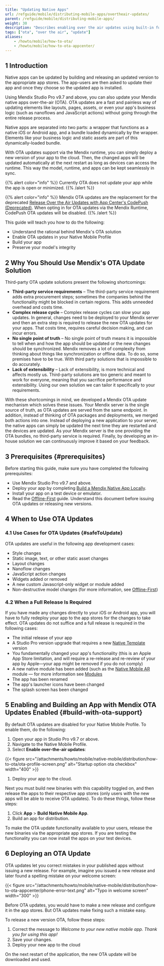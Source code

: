 ```yaml
---
title: "Updating Native Apps"
url: /refguide/mobile/distributing-mobile-apps/overtheair-updates/
parent: /refguide/mobile/distributing-mobile-apps/
weight: 30
description: "Describes enabling over the air updates using built-in functionality."
tags: ["ota", "over the air", "update"]
aliases:
    - /howto/mobile/how-to-ota/
    - /howto/mobile/how-to-ota-appcenter/
---
```

## 1 Introduction

Native apps can be updated by building and releasing an updated version to the appropriate app stores. The app-users are then asked to update their app and once they choose so the updated app is installed.

Using Mendix Studio Pro v9.7 and above, you can also update your Mendix native apps over-the-air (OTA). OTA updates are a fast and painless way of updating elements like layouts, pages, assets, or even your app's business logic (such as nanoflows and JavaScript actions) without going through the entire release process.

Native apps are separated into two parts: a wrapper that functions as a native iOS or Android app, and a bundle loaded dynamically by the wrapper. Elements like your business logic and static assets are part of this dynamically-loaded bundle. 

With OTA updates support via the Mendix runtime, you can simply deploy a new version of your app to the cloud. Then, the changed apps will be updated automatically at the next restart as long as devices can access the runtime. This way the model, runtime, and apps can be kept seamlessly in sync.

{{% alert color="info" %}}
Currently OTA does not update your app while the app is open or minimized.
{{% /alert %}}

{{% alert color="info" %}}
Mendix OTA updates are the replacement for the deprecated [Release Over the Air Updates with App Center's CodePush (Deprecated)](/refguide/mobile/distributing-mobile-apps/overtheair-updates/). When opting in for OTA updates via the Mendix Runtime, CodePush OTA updates will be disabled. 
{{% /alert %}}

This guide will teach you how to do the following:

* Understand the rational behind Mendix's OTA solution
* Enable OTA updates in your Native Mobile Profile
* Build your app 
* Preserve your model's integrity

## 2 Why You Should Use Mendix's OTA Update Solution

Third-party OTA update solutions present the following shortcomings: 

* **Third-party service requirements** – The third-party service requirement adds extra procurement steps; sometimes the companies behind the functionality might be blocked in certain regions. This adds unneeded overhead and costs time.
* **Complex release cycle** – Complex release cycles can slow your app updates. In general, changes need to be deployed to your Mendix server and then an extra step is required to release the new OTA updates for your apps. That costs time, requires careful decision making, and can incur errors. 
* **No single point of truth** – No single point of truth means it is impossible to tell when and how the app should be updated or the new changes should be synchronized. Mendix removes a lot of complexity from thinking about things like synchronization or offline data. To do so, some premises have to be true. With third party solutions that is impossible to do accurately.
* **Lack of extensibility** – Lack of extensibility, is more technical and affects mostly us. Third-party solutions are too generic and meant to work for everyone, meaning that you sacrifice performance and extensibility. Using our own solution we can tailor it specifically to your requirements. 

With these shortcomings in mind, we developed a Mendix OTA update mechanism which solves these issues. Your Mendix server is the single source of truth, as OTA updates are served from the same endpoint. In addition, instead of thinking of OTA packages and deployments, we merged both actions into one. Instead of deploying a new application to your server, the native apps can simply be updated the next time they are restarted and the devices are updated. As your Mendix server is the one providing the OTA bundles, no third-party service is required. Finally, by developing an in-house solution we can continuously improve it based on your feedback.

## 3 Prerequisites {#prerequisites}

Before starting this guide, make sure you have completed the following prerequisites:

* Use Mendix Studio Pro v9.7 and above.
* Deploy your app by completing [Build a Mendix Native App Locally](/refguide/mobile/distributing-mobile-apps/building-native-apps/native-build-locally/).
* Install your app on a test device or emulator.
* Read the [Offline-First](/refguide/offline-first/) guide. Understand this document before issuing OTA updates or releasing new versions.

## 4 When to Use OTA Updates

### 4.1 Use Cases for OTA Updates {#safeToUpdate}

OTA updates are useful in the following app development cases:

* Style changes
* Static image, text, or other static asset changes
* Layout changes
* Nanoflow changes
* JavaScript action changes
* Widgets added or removed
* A new custom Javascript-only widget or module added
* Non-destructive model changes (for more information, see [Offline-First](/refguide/offline-first/))

### 4.2 When a Full Release Is Required

If you have made any changes directly to your iOS or Android app, you will have to fully redeploy your app to the app stores for the changes to take effect. OTA updates do not suffice and a full release is required in the following cases:

* The initial release of your app
* A Studio Pro version upgrade that requires a new [Native Template](/refguide/native-template/) version
* You fundamentally changed your app's functionality (this is an Apple App Store limitation, and will require a re-release and re-review of your app by Apple—your app might be removed if you do not comply)
* A new native module has been added (such as the [Native Mobile AR](https://marketplace.mendix.com/link/component/117209) module — for more information see [Modules](/refguide/modules/)
* The app has been renamed
* The app's launcher icons have been changed
* The splash screen has been changed

## 5 Enabling and Building an App with Mendix OTA Updates Enabled {#build-with-ota-support}

By default OTA updates are disabled for your Native Mobile Profile. To enable them, do the following: 

1. Open your app in Studio Pro v9.7 or above.
1. Navigate to the Native Mobile Profile.
1. Select **Enable over-the-air updates**: 

  {{< figure src="/attachments/howto/mobile/native-mobile/distribution/how-to-ota/ota-profile-screen.png" alt="Startup option ota checkbox"   width="400"  >}}

1. Deploy your app to the cloud.

Next you must build new binaries with this capability toggled on, and then release the apps to their respective app stores (only users with the new apps will be able to receive OTA updates). To do these things, follow these steps:

1. Click **App** > **Build Native Mobile App**.
1. Build an app for distribution.

To make the OTA update functionality available to your users, release the new binaries via the appropriate app stores. If you are testing the functionality you can now install the apps on your test devices.

## 6 Deploying an OTA Update

OTA updates let you correct mistakes in your published apps without issuing a new release. For example, imagine you issued a new release and later found a spelling mistake on your welcome screen:

{{< figure src="/attachments/howto/mobile/native-mobile/distribution/how-to-ota-appcenter/phone-error-text.png" alt="Typo in welcome screen"   width="300"  >}}

Before OTA updates, you would have to make a new release and configure it in the app stores. But OTA updates make fixing such a mistake easy.

To release a new version OTA, follow these steps:

1. Correct the message to *Welcome to your new native mobile app. Thank you for using this app!*
1. Save your changes.
1. Deploy your new app to the cloud

On the next restart of the application, the new OTA update will be downloaded and used. 